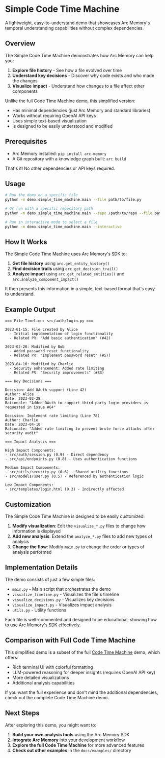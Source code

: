 # Simple Code Time Machine

A lightweight, easy-to-understand demo that showcases Arc Memory's temporal understanding capabilities without complex dependencies.

## Overview

The Simple Code Time Machine demonstrates how Arc Memory can help you:

1. **Explore file history** - See how a file evolved over time
2. **Understand key decisions** - Discover why code exists and who made the changes
3. **Visualize impact** - Understand how changes to a file affect other components

Unlike the full Code Time Machine demo, this simplified version:
- Has minimal dependencies (just Arc Memory and standard libraries)
- Works without requiring OpenAI API keys
- Uses simple text-based visualization
- Is designed to be easily understood and modified

## Prerequisites

- Arc Memory installed: `pip install arc-memory`
- A Git repository with a knowledge graph built: `arc build`

That's it! No other dependencies or API keys required.

## Usage

```bash
# Run the demo on a specific file
python -m demo.simple_time_machine.main --file path/to/file.py

# Or run with a specific repository path
python -m demo.simple_time_machine.main --repo /path/to/repo --file path/to/file.py

# Run in interactive mode to select a file
python -m demo.simple_time_machine.main --interactive
```

## How It Works

The Simple Code Time Machine uses Arc Memory's SDK to:

1. **Get file history** using `arc.get_entity_history()`
2. **Find decision trails** using `arc.get_decision_trail()`
3. **Analyze impact** using `arc.get_related_entities()` and `arc.analyze_component_impact()`

It then presents this information in a simple, text-based format that's easy to understand.

## Example Output

```
=== File Timeline: src/auth/login.py ===

2023-01-15: File created by Alice
  - Initial implementation of login functionality
  - Related PR: "Add basic authentication" (#42)

2023-02-20: Modified by Bob
  - Added password reset functionality
  - Related PR: "Implement password reset" (#57)

2023-04-10: Modified by Charlie
  - Security enhancement: Added rate limiting
  - Related PR: "Security improvements" (#83)

=== Key Decisions ===

Decision: Add OAuth support (Line 42)
Author: Alice
Date: 2023-02-28
Rationale: "Added OAuth to support third-party login providers as requested in issue #64"

Decision: Implement rate limiting (Line 78)
Author: Charlie
Date: 2023-04-10
Rationale: "Added rate limiting to prevent brute force attacks after security audit"

=== Impact Analysis ===

High Impact Components:
- src/auth/session.py (0.9) - Direct dependency
- src/api/endpoints.py (0.8) - Uses authentication functions

Medium Impact Components:
- src/utils/security.py (0.6) - Shared utility functions
- src/models/user.py (0.5) - Referenced by authentication logic

Low Impact Components:
- src/templates/login.html (0.3) - Indirectly affected
```

## Customization

The Simple Code Time Machine is designed to be easily customized:

1. **Modify visualization**: Edit the `visualize_*.py` files to change how information is displayed
2. **Add new analysis**: Extend the `analyze_*.py` files to add new types of analysis
3. **Change the flow**: Modify `main.py` to change the order or types of analysis performed

## Implementation Details

The demo consists of just a few simple files:

- `main.py` - Main script that orchestrates the demo
- `visualize_timeline.py` - Visualizes the file's timeline
- `visualize_decisions.py` - Visualizes key decisions
- `visualize_impact.py` - Visualizes impact analysis
- `utils.py` - Utility functions

Each file is well-commented and designed to be educational, showing how to use Arc Memory's SDK effectively.

## Comparison with Full Code Time Machine

This simplified demo is a subset of the full [Code Time Machine](../code_time_machine/) demo, which offers:

- Rich terminal UI with colorful formatting
- LLM-powered reasoning for deeper insights (requires OpenAI API key)
- More detailed visualizations
- Additional analysis capabilities

If you want the full experience and don't mind the additional dependencies, check out the complete Code Time Machine demo.

## Next Steps

After exploring this demo, you might want to:

1. **Build your own analysis tools** using the Arc Memory SDK
2. **Integrate Arc Memory** into your development workflow
3. **Explore the full Code Time Machine** for more advanced features
4. **Check out other examples** in the `docs/examples/` directory
